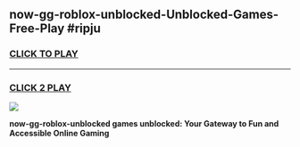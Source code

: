 
## now-gg-roblox-unblocked-Unblocked-Games-Free-Play #ripju
<h3>
<a href="https://us.freeplayer.one?title=now-gg-roblox-unblocked&ref=9M">CLICK TO PLAY</a></h3>
<hr>

<h3>
<a href="https://us.freeplayer.one?title=now-gg-roblox-unblocked&ref=9M">CLICK 2 PLAY</a>
  
</h3>

<a href="https://us.freeplayer.one?title=now-gg-roblox-unblocked&ref=9M"><img src="https://clearcache.store/games.png"></a>


**now-gg-roblox-unblocked games unblocked: Your Gateway to Fun and Accessible Online Gaming**
